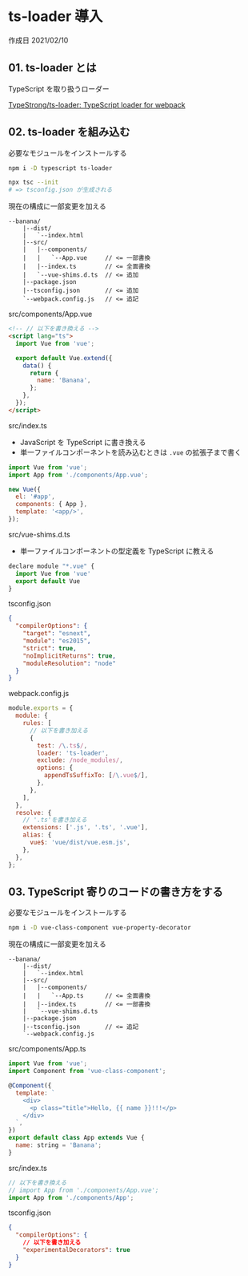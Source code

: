 # ts-loader 導入

作成日 2021/02/10

## 01. ts-loader とは

TypeScript を取り扱うローダー

[TypeStrong/ts\-loader: TypeScript loader for webpack](https://github.com/TypeStrong/ts-loader)

## 02. ts-loader を組み込む

必要なモジュールをインストールする

```bash
npm i -D typescript ts-loader

npx tsc --init
# => tsconfig.json が生成される
```

現在の構成に一部変更を加える

```text
--banana/
    |--dist/
    |   `--index.html
    |--src/
    |   |--components/
    |   |   `--App.vue     // <= 一部書換
    |   |--index.ts        // <= 全面書換
    |   `--vue-shims.d.ts  // <= 追加
    |--package.json
    |--tsconfig.json       // <= 追加
    `--webpack.config.js   // <= 追記
```

src/components/App.vue

```html
<!-- // 以下を書き換える -->
<script lang="ts">
  import Vue from 'vue';

  export default Vue.extend({
    data() {
      return {
        name: 'Banana',
      };
    },
  });
</script>
```

src/index.ts

- JavaScript を TypeScript に書き換える
- 単一ファイルコンポーネントを読み込むときは `.vue` の拡張子まで書く

```javascript
import Vue from 'vue';
import App from './components/App.vue';

new Vue({
  el: '#app',
  components: { App },
  template: '<app/>',
});
```

src/vue-shims.d.ts

- 単一ファイルコンポーネントの型定義を TypeScript に教える

```javascript
declare module "*.vue" {
  import Vue from 'vue'
  export default Vue
}
```

tsconfig.json

```json
{
  "compilerOptions": {
    "target": "esnext",
    "module": "es2015",
    "strict": true,
    "noImplicitReturns": true,
    "moduleResolution": "node"
  }
}
```

webpack.config.js

```javascript
module.exports = {
  module: {
    rules: [
      // 以下を書き加える
      {
        test: /\.ts$/,
        loader: 'ts-loader',
        exclude: /node_modules/,
        options: {
          appendTsSuffixTo: [/\.vue$/],
        },
      },
    ],
  },
  resolve: {
    // '.ts'を書き加える
    extensions: ['.js', '.ts', '.vue'],
    alias: {
      vue$: 'vue/dist/vue.esm.js',
    },
  },
};
```

## 03. TypeScript 寄りのコードの書き方をする

必要なモジュールをインストールする

```bash
npm i -D vue-class-component vue-property-decorator
```

現在の構成に一部変更を加える

```text
--banana/
    |--dist/
    |   `--index.html
    |--src/
    |   |--components/
    |   |   `--App.ts      // <= 全面書換
    |   |--index.ts        // <= 一部書換
    |   `--vue-shims.d.ts
    |--package.json
    |--tsconfig.json       // <= 追記
    `--webpack.config.js
```

src/components/App.ts

```javascript
import Vue from 'vue';
import Component from 'vue-class-component';

@Component({
  template: `
    <div>
      <p class="title">Hello, {{ name }}!!!</p>
    </div>
  `,
})
export default class App extends Vue {
  name: string = 'Banana';
}
```

src/index.ts

```javascript
// 以下を書き換える
// import App from './components/App.vue';
import App from './components/App';
```

tsconfig.json

```json
{
  "compilerOptions": {
    // 以下を書き加える
    "experimentalDecorators": true
  }
}
```
